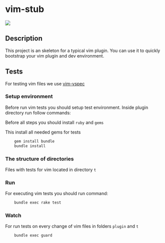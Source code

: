# vim-stub

![](http://tritarget.org/devin/icons/vim_by_liggliluff-d5g1led.png)

## Description
This project is an skeleton for a typical vim plugin.
You can use it to quickly bootstrap your vim plugin and dev environment.

## Tests
For testing vim files we use [vim-vspec](https://github.com/kana/vim-vspec)

### Setup environment
Before run vim tests you should setup test environment.
Inside plugin directory run follow commands:

Before all steps you should install `ruby` and `gems`

This install all needed gems for tests
```bash
    gem install bundle
    bundle install
```

### The structure of directories
Files with tests for vim located in directory `t`

### Run
For executing vim tests you should run command:
```bash
    bundle exec rake test
```

### Watch
For run tests on every change of vim files
in folders `plugin` and `t`
```bash
    bundle exec guard
```
